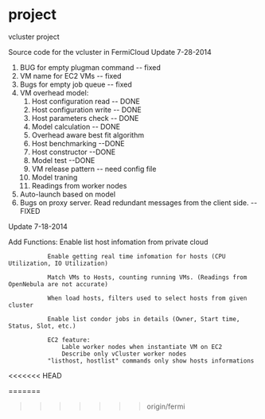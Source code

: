 project
=======

vcluster project

Source code for the vcluster in FermiCloud
Update 7-28-2014

1. BUG for empty plugman command -- fixed
2. VM name for EC2 VMs -- fixed
3. Bugs for empty job queue -- fixed
4. VM overhead model:
   1. Host configuration read -- DONE
   2. Host configuration write -- DONE
   3. Host parameters check -- DONE
   4. Model calculation -- DONE
   5. Overhead aware best fit algorithm
   6. Host benchmarking --DONE
   7. Host constructor --DONE
   8. Model test --DONE
   9. VM release pattern -- need config file
   10. Model traning
   11. Readings from worker nodes 
5. Auto-launch based on model
6. Bugs on proxy server. Read redundant messages from the client side. --FIXED

Update 7-18-2014

Add Functions: 
               Enable list host infomation from private cloud
               
               Enable getting real time infomation for hosts (CPU Utilization, IO Utilization)
               
               Match VMs to Hosts, counting running VMs. (Readings from OpenNebula are not accurate)
               
               When load hosts, filters used to select hosts from given cluster
               
               Enable list condor jobs in details (Owner, Start time, Status, Slot, etc.)

               EC2 feature:
                   Lable worker nodes when instantiate VM on EC2
                   Describe only vCluster worker nodes
               "listhost, hostlist" commands only show hosts informations
<<<<<<< HEAD


=======
>>>>>>> origin/fermi
